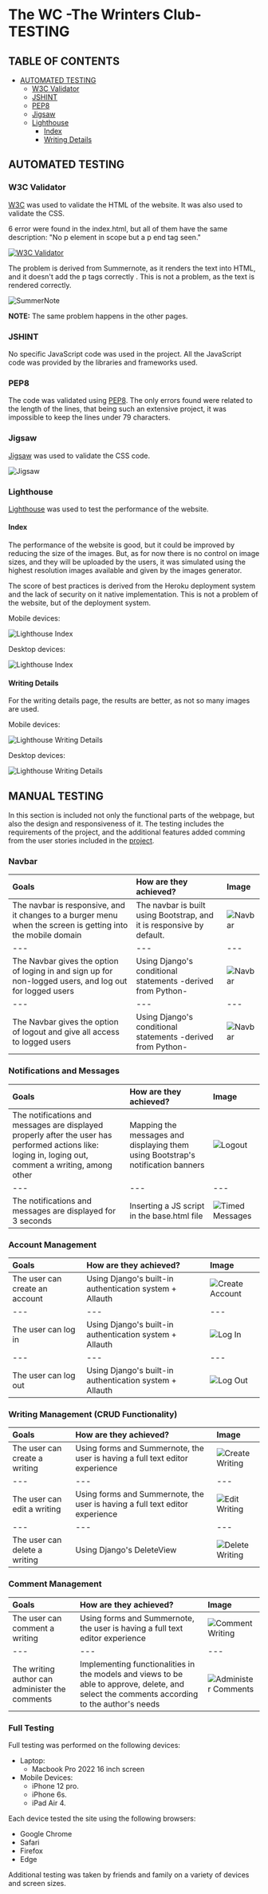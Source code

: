 # The WC -The Wrinters Club- TESTING

## TABLE OF CONTENTS

* [AUTOMATED TESTING](#automated-testing)
    * [W3C Validator](#w3c-validator)
    * [JSHINT](#jshint)
    * [PEP8](#pep8)
    * [Jigsaw](#jigsaw)
    * [Lighthouse](#lighthouse)
        * [Index](#index)
        * [Writing Details](#writing-details)


## AUTOMATED TESTING

### W3C Validator

[W3C](https://validator.w3.org/) was used to validate the HTML of the website. It was also used to validate the CSS.

6 error were found in the index.html, but all of them have the same description: "No p element in scope but a p end tag seen."

[![W3C Validator](./readmeimages/index_w3c.png)](https://validator.w3.org/nu/?doc=https%3A%2F%2Fthe-wc.herokuapp.com%2F)

The problem is derived from Summernote, as it renders the text into HTML, and it doesn't add the p tags correctly . This is not a problem, as the text is rendered correctly.

![SummerNote](./readmeimages/summernote_p_tag.png)

**NOTE:** The same problem happens in the other pages.

### JSHINT

No specific JavaScript code was used in the project. All the JavaScript code was provided by the libraries and frameworks used.

### PEP8

The code was validated using [PEP8](https://pep8ci.herokuapp.com/#). The only errors found were related to the length of the lines, that being such an extensive project, it was impossible to keep the lines under 79 characters.

### Jigsaw

[Jigsaw](https://jigsaw.w3.org/css-validator/) was used to validate the CSS code.

![Jigsaw](./readmeimages/jigsaw.png)

### Lighthouse

[Lighthouse](https://developers.google.com/web/tools/lighthouse) was used to test the performance of the website.

#### Index

The performance of the website is good, but it could be improved by reducing the size of the images. But, as for now there is no control on image sizes, and they will be uploaded by the users, it was simulated using the highest resolution images available and given by the images generator.

The score of best practices is derived from the Heroku deployment system and the lack of security on it native implementation. This is not a problem of the website, but of the deployment system.

Mobile devices:

![Lighthouse Index](./readmeimages/lighthouse_index_mobile.png)

Desktop devices:

![Lighthouse Index](./readmeimages/lighthouse_index.png)


#### Writing Details

For the writing details page, the results are better, as not so many images are used.

Mobile devices:

![Lighthouse Writing Details](./readmeimages/lighthouse_writing_mobile.png)

Desktop devices:

![Lighthouse Writing Details](./readmeimages/lighthouse_writing.png)


## MANUAL TESTING

In this section is included not only the functional parts of the webpage, but also the design and responsiveness of it. The testing includes the requirements of the project, and the additional features added comming from the user stories included in the [project](https://github.com/users/Parbelaez/projects/1).

### Navbar

| Goals | How are they achieved? | Image |
| :--- | :--- | :--- |
| The navbar is responsive, and it changes to a burger menu when the screen is getting into the mobile domain| The navbar is built using Bootstrap, and it is responsive by default. | ![Navbar](./readmeimages/navbar_responsive.gif) |
| --- | --- | --- |
| The Navbar gives the option of loging in and sign up for non-logged users, and log out for logged users | Using Django's conditional statements -derived from Python- | ![Navbar](./readmeimages/navbar_no_login.png) |
| --- | --- | --- |
| The Navbar gives the option of logout and give all access to logged users | Using Django's conditional statements -derived from Python- | ![Navbar](./readmeimages/navbar_login.png) |

### Notifications and Messages

| Goals | How are they achieved? | Image |
| :--- | :--- | :--- |
| The notifications and messages are displayed properly after the user has performed actions like: loging in, loging out, comment a writing, among other | Mapping the messages and displaying them using Bootstrap's notification banners | ![Logout](./readmeimages/logout_message.png) |
| --- | --- | --- |
| The notifications and messages are displayed for 3 seconds | Inserting a JS script in the base.html file | ![Timed Messages](./readmeimages/timed_messages.gif) |


### Account Management

| Goals | How are they achieved? | Image |
| :--- | :--- | :--- |
| The user can create an account | Using Django's built-in authentication system + Allauth | ![Create Account](./readmeimages/signup.png) |
| --- | --- | --- |
| The user can log in | Using Django's built-in authentication system + Allauth | ![Log In](./readmeimages/login.png) |
| --- | --- | --- |
| The user can log out | Using Django's built-in authentication system + Allauth | ![Log Out](./readmeimages/timed_messages.gif) |

### Writing Management (CRUD Functionality)

| Goals | How are they achieved? | Image |
| :--- | :--- | :--- |
| The user can create a writing | Using forms and Summernote, the user is having a full text editor experience | ![Create Writing](./readmeimages/text_editor.png) |
| --- | --- | --- |
| The user can edit a writing | Using forms and Summernote, the user is having a full text editor experience | ![Edit Writing](./readmeimages/edit_panel.png) |
| --- | --- | --- |
| The user can delete a writing | Using Django's DeleteView | ![Delete Writing](./readmeimages/delete_writing.png) |

### Comment Management

| Goals | How are they achieved? | Image |
| :--- | :--- | :--- |
| The user can comment a writing | Using forms and Summernote, the user is having a full text editor experience | ![Comment Writing](./readmeimages/comments_panel.png) |
| --- | --- | --- |
| The writing author can administer the comments | Implementing functionalities in the models and views to be able to approve, delete, and select the comments according to the author's needs | ![Administer Comments](./readmeimages/comments.png) |

### Full Testing

Full testing was performed on the following devices:

* Laptop:
  * Macbook Pro 2022 16 inch screen
* Mobile Devices:
  * iPhone 12 pro.
  * iPhone 6s.
  * iPad Air 4.

Each device tested the site using the following browsers:

* Google Chrome
* Safari
* Firefox
* Edge

Additional testing was taken by friends and family on a variety of devices and screen sizes.  
